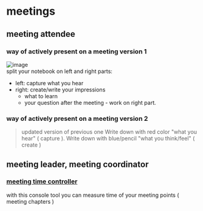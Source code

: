 # meetings

## meeting attendee
### way of actively present on a meeting version 1
![image](https://user-images.githubusercontent.com/8113355/175804952-de19152d-397b-4cf5-9166-9b26f47bdc5f.png)  
split your notebook on left and right parts:
* left: capture what you hear
* right: create/write your impressions
  * what to learn
  * your question
after the meeting - work on right part.

### way of actively present on a meeting version 2
> updated version of previous one
Write down with red color "what you hear" ( capture ).
Write down with blue/pencil "what you think/feel" ( create )

## meeting leader, meeting coordinator
### [meeting time controller](https://github.com/cherkavi/meeting-time-controller)
with this console tool you can measure time of your meeting points ( meeting chapters )